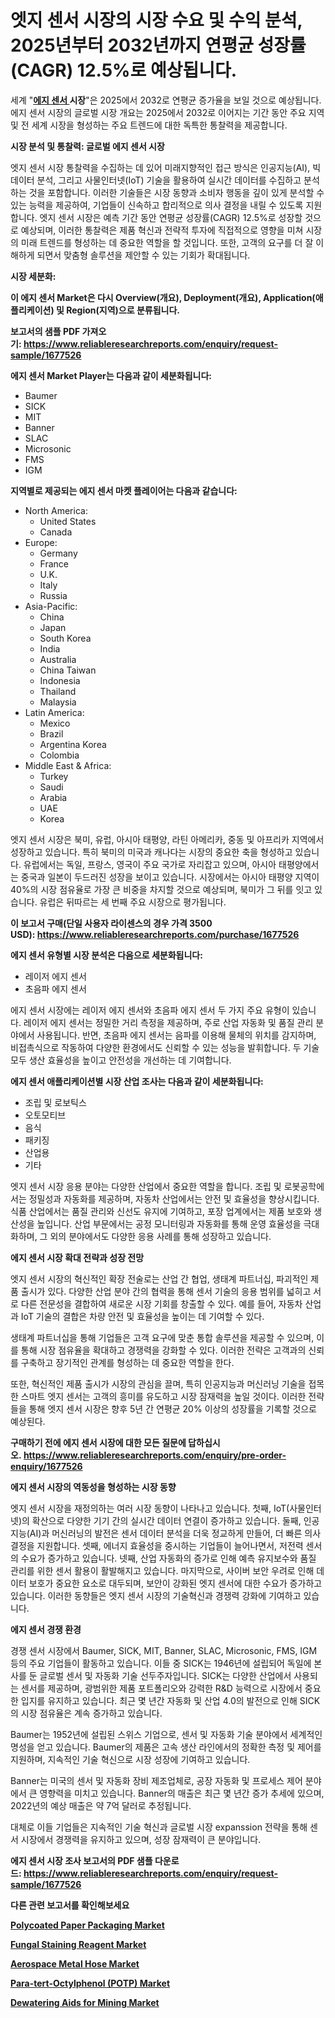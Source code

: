<p><h1>엣지 센서 시장의 시장 수요 및 수익 분석, 2025년부터 2032년까지 연평균 성장률(CAGR) 12.5%로 예상됩니다.</h1></p><p>세계 "<strong><a href="https://www.reliableresearchreports.com/edge-sensor-r1677526?utm_campaign=106&utm_medium=8&utm_source=Github&utm_content=ia&utm_term=03022025&utm_id=edge-sensor">에지 센서&nbsp;</a></strong><strong>시장</strong>"은 2025에서 2032로 연평균 증가율을 보일 것으로 예상됩니다. 에지 센서 시장의 글로벌 시장 개요는 2025에서 2032로 이어지는 기간 동안 주요 지역 및 전 세계 시장을 형성하는 주요 트렌드에 대한 독특한 통찰력을 제공합니다.</p>
<p><strong>시장 분석 및 통찰력: 글로벌 에지 센서 시장</strong></p>
<p><p>엣지 센서 시장 통찰력을 수집하는 데 있어 미래지향적인 접근 방식은 인공지능(AI), 빅데이터 분석, 그리고 사물인터넷(IoT) 기술을 활용하여 실시간 데이터를 수집하고 분석하는 것을 포함합니다. 이러한 기술들은 시장 동향과 소비자 행동을 깊이 있게 분석할 수 있는 능력을 제공하여, 기업들이 신속하고 합리적으로 의사 결정을 내릴 수 있도록 지원합니다. 엣지 센서 시장은 예측 기간 동안 연평균 성장률(CAGR) 12.5%로 성장할 것으로 예상되며, 이러한 통찰력은 제품 혁신과 전략적 투자에 직접적으로 영향을 미쳐 시장의 미래 트렌드를 형성하는 데 중요한 역할을 할 것입니다. 또한, 고객의 요구를 더 잘 이해하게 되면서 맞춤형 솔루션을 제안할 수 있는 기회가 확대됩니다.</p><a href="%7CAUTHORITHY_DOMAIN_URL%7C?utm_campaign=106&utm_medium=8&utm_source=Github&utm_content=ia&utm_term=03022025&utm_id=edge-sensor"></a></p>
<p><strong>시장 세분화:</strong></p>
<p><strong>이 에지 센서 Market은 다시 Overview(개요), Deployment(개요), Application(애플리케이션) 및 Region(지역)으로 분류됩니다.</strong></p>
<p><strong>보고서의 샘플 PDF 가져오기:&nbsp;<a href="https://www.reliableresearchreports.com/enquiry/request-sample/1677526?utm_campaign=106&utm_medium=8&utm_source=Github&utm_content=ia&utm_term=03022025&utm_id=edge-sensor">https://www.reliableresearchreports.com/enquiry/request-sample/1677526</a></strong><strong></strong></p>
<p><strong>에지 센서 Market Player는 다음과 같이 세분화됩니다:</strong></p>
<p><ul><li>Baumer</li><li>SICK</li><li>MIT</li><li>Banner</li><li>SLAC</li><li>Microsonic</li><li>FMS</li><li>IGM</li></ul></p>
<p><strong>지역별로 제공되는 에지 센서 마켓 플레이어는 다음과 같습니다:</strong></p>
<p><ul>
    <li>
        North America:
        <ul>
            <li>United States</li>
            <li>Canada</li>
        </ul>
    </li>
    <li>
        Europe:
        <ul>
            <li>Germany</li>
            <li>France</li>
            <li>U.K.</li>
            <li>Italy</li>
            <li>Russia</li>
        </ul>
    </li>
    <li>
        Asia-Pacific:
        <ul>
            <li>China</li>
            <li>Japan</li>
            <li>South Korea</li>
            <li>India</li>
            <li>Australia</li>
            <li>China Taiwan</li>
            <li>Indonesia</li>
            <li>Thailand</li>
            <li>Malaysia</li>
        </ul>
    </li>
    <li>
        Latin America:
        <ul>
            <li>Mexico</li>
            <li>Brazil</li>
            <li>Argentina Korea</li>
            <li>Colombia</li>
        </ul>
    </li>
    <li>
        Middle East & Africa:
        <ul>
            <li>Turkey</li>
            <li>Saudi</li>
            <li>Arabia</li>
            <li>UAE</li>
            <li>Korea</li>
        </ul>
    </li>
    </ul></p>
<p><p>엣지 센서 시장은 북미, 유럽, 아시아 태평양, 라틴 아메리카, 중동 및 아프리카 지역에서 성장하고 있습니다. 특히 북미의 미국과 캐나다는 시장의 중요한 축을 형성하고 있습니다. 유럽에서는 독일, 프랑스, 영국이 주요 국가로 자리잡고 있으며, 아시아 태평양에서는 중국과 일본이 두드러진 성장을 보이고 있습니다. 시장에서는 아시아 태평양 지역이 40%의 시장 점유율로 가장 큰 비중을 차지할 것으로 예상되며, 북미가 그 뒤를 잇고 있습니다. 유럽은 뒤따르는 세 번째 주요 시장으로 평가됩니다.</p></p>
<p><strong>이 보고서 구매(단일 사용자 라이센스의 경우 가격 3500 USD):&nbsp;<a href="https://www.reliableresearchreports.com/purchase/1677526?utm_campaign=106&utm_medium=8&utm_source=Github&utm_content=ia&utm_term=03022025&utm_id=edge-sensor">https://www.reliableresearchreports.com/purchase/1677526</a></strong></p>
<p><strong>에지 센서 유형별 시장 분석은 다음으로 세분화됩니다:</strong></p>
<p><ul><li>레이저 에지 센서</li><li>초음파 에지 센서</li></ul></p>
<p><p>에지 센서 시장에는 레이저 에지 센서와 초음파 에지 센서 두 가지 주요 유형이 있습니다. 레이저 에지 센서는 정밀한 거리 측정을 제공하며, 주로 산업 자동화 및 품질 관리 분야에서 사용됩니다. 반면, 초음파 에지 센서는 음파를 이용해 물체의 위치를 감지하며, 비접촉식으로 작동하여 다양한 환경에서도 신뢰할 수 있는 성능을 발휘합니다. 두 기술 모두 생산 효율성을 높이고 안전성을 개선하는 데 기여합니다.</p></p>
<p><strong>에지 센서 애플리케이션별 시장 산업 조사는 다음과 같이 세분화됩니다:</strong></p>
<p><ul><li>조립 및 로보틱스</li><li>오토모티브</li><li>음식</li><li>패키징</li><li>산업용</li><li>기타</li></ul></p>
<p><p>엣지 센서 시장 응용 분야는 다양한 산업에서 중요한 역할을 합니다. 조립 및 로봇공학에서는 정밀성과 자동화를 제공하며, 자동차 산업에서는 안전 및 효율성을 향상시킵니다. 식품 산업에서는 품질 관리와 신선도 유지에 기여하고, 포장 업계에서는 제품 보호와 생산성을 높입니다. 산업 부문에서는 공정 모니터링과 자동화를 통해 운영 효율성을 극대화하며, 그 외의 분야에서도 다양한 응용 사례를 통해 성장하고 있습니다.</p></p>
<p><strong>에지 센서 시장 확대 전략과 성장 전망</strong></p>
<p><p>엣지 센서 시장의 혁신적인 확장 전술로는 산업 간 협업, 생태계 파트너십, 파괴적인 제품 출시가 있다. 다양한 산업 분야 간의 협력을 통해 센서 기술의 응용 범위를 넓히고 서로 다른 전문성을 결합하여 새로운 시장 기회를 창출할 수 있다. 예를 들어, 자동차 산업과 IoT 기술의 결합은 차량 안전 및 효율성을 높이는 데 기여할 수 있다. </p><p>생태계 파트너십을 통해 기업들은 고객 요구에 맞춘 통합 솔루션을 제공할 수 있으며, 이를 통해 시장 점유율을 확대하고 경쟁력을 강화할 수 있다. 이러한 전략은 고객과의 신뢰를 구축하고 장기적인 관계를 형성하는 데 중요한 역할을 한다. </p><p>또한, 혁신적인 제품 출시가 시장의 관심을 끌며, 특히 인공지능과 머신러닝 기술을 접목한 스마트 엣지 센서는 고객의 흥미를 유도하고 시장 잠재력을 높일 것이다. 이러한 전략들을 통해 엣지 센서 시장은 향후 5년 간 연평균 20% 이상의 성장률을 기록할 것으로 예상된다.</p></p>
<p><strong>구매하기 전에 에지 센서 시장에 대한 모든 질문에 답하십시오.&nbsp;<a href="https://www.reliableresearchreports.com/enquiry/pre-order-enquiry/1677526?utm_campaign=106&utm_medium=8&utm_source=Github&utm_content=ia&utm_term=03022025&utm_id=edge-sensor">https://www.reliableresearchreports.com/enquiry/pre-order-enquiry/1677526</a></strong><strong></strong></p>
<p><strong>에지 센서 시장의 역동성을 형성하는 시장 동향</strong></p>
<p><p>엣지 센서 시장을 재정의하는 여러 시장 동향이 나타나고 있습니다. 첫째, IoT(사물인터넷)의 확산으로 다양한 기기 간의 실시간 데이터 연결이 증가하고 있습니다. 둘째, 인공지능(AI)과 머신러닝의 발전은 센서 데이터 분석을 더욱 정교하게 만들어, 더 빠른 의사결정을 지원합니다. 셋째, 에너지 효율성을 중시하는 기업들이 늘어나면서, 저전력 센서의 수요가 증가하고 있습니다. 넷째, 산업 자동화의 증가로 인해 예측 유지보수와 품질 관리를 위한 센서 활용이 활발해지고 있습니다. 마지막으로, 사이버 보안 우려로 인해 데이터 보호가 중요한 요소로 대두되며, 보안이 강화된 엣지 센서에 대한 수요가 증가하고 있습니다. 이러한 동향들은 엣지 센서 시장의 기술혁신과 경쟁력 강화에 기여하고 있습니다.</p></p>
<p><strong>에지 센서 경쟁 환경</strong></p>
<p><p>경쟁 센서 시장에서 Baumer, SICK, MIT, Banner, SLAC, Microsonic, FMS, IGM 등의 주요 기업들이 활동하고 있습니다. 이들 중 SICK는 1946년에 설립되어 독일에 본사를 둔 글로벌 센서 및 자동화 기술 선두주자입니다. SICK는 다양한 산업에서 사용되는 센서를 제공하며, 광범위한 제품 포트폴리오와 강력한 R&D 능력으로 시장에서 중요한 입지를 유지하고 있습니다. 최근 몇 년간 자동화 및 산업 4.0의 발전으로 인해 SICK의 시장 점유율은 계속 증가하고 있습니다.</p><p>Baumer는 1952년에 설립된 스위스 기업으로, 센서 및 자동화 기술 분야에서 세계적인 명성을 얻고 있습니다. Baumer의 제품은 고속 생산 라인에서의 정확한 측정 및 제어를 지원하며, 지속적인 기술 혁신으로 시장 성장에 기여하고 있습니다.</p><p>Banner는 미국의 센서 및 자동화 장비 제조업체로, 공장 자동화 및 프로세스 제어 분야에서 큰 영향력을 미치고 있습니다. Banner의 매출은 최근 몇 년간 증가 추세에 있으며, 2022년의 예상 매출은 약 7억 달러로 추정됩니다.</p><p>대체로 이들 기업들은 지속적인 기술 혁신과 글로벌 시장 expanssion 전략을 통해 센서 시장에서 경쟁력을 유지하고 있으며, 성장 잠재력이 큰 분야입니다.</p></p>
<p><strong>에지 센서 시장 조사 보고서의 PDF 샘플 다운로드:&nbsp;<a href="https://www.reliableresearchreports.com/enquiry/request-sample/1677526?utm_campaign=106&utm_medium=8&utm_source=Github&utm_content=ia&utm_term=03022025&utm_id=edge-sensor">https://www.reliableresearchreports.com/enquiry/request-sample/1677526</a></strong></p>
<p><strong></strong></p>
<p><strong></strong></p>
<p><strong></strong></p>
<p><strong></strong></p>
<p><strong>다른 관련 보고서를 확인해보세요</strong></p>
<p><strong><p><a href="https://github.com/birnbaumbulah0/Market-Research-Report-List-1/blob/main/polycoated-paper-packaging-market.md?utm_campaign=106&utm_medium=8&utm_source=Github&utm_content=ia&utm_term=03022025&utm_id=edge-sensor">Polycoated Paper Packaging Market</a></p><p><a href="https://github.com/akaalahk/Market-Research-Report-List-1/blob/main/fungal-staining-reagent-market.md?utm_campaign=106&utm_medium=8&utm_source=Github&utm_content=ia&utm_term=03022025&utm_id=edge-sensor">Fungal Staining Reagent Market</a></p><p><a href="https://github.com/agdonthisa/Market-Research-Report-List-1/blob/main/aerospace-metal-hose-market.md?utm_campaign=106&utm_medium=8&utm_source=Github&utm_content=ia&utm_term=03022025&utm_id=edge-sensor">Aerospace Metal Hose Market</a></p><p><a href="https://github.com/biomochaben4/Market-Research-Report-List-1/blob/main/para-tert-octylphenol-potp-market.md?utm_campaign=106&utm_medium=8&utm_source=Github&utm_content=ia&utm_term=03022025&utm_id=edge-sensor">Para-tert-Octylphenol (POTP) Market</a></p><p><a href="https://github.com/hartsockdonnette82/Market-Research-Report-List-1/blob/main/dewatering-aids-for-mining-market.md?utm_campaign=106&utm_medium=8&utm_source=Github&utm_content=ia&utm_term=03022025&utm_id=edge-sensor">Dewatering Aids for Mining Market</a></p></strong></p>